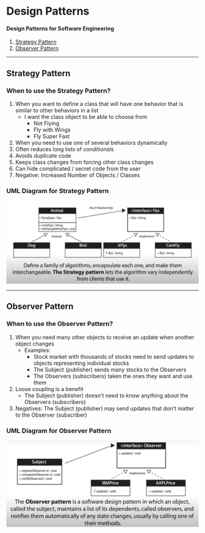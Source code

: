 # Design Patterns

#### Design Patterns for Software Engineering

1. [Strategy Pattern](#strategy-pattern)
2. [Observer Pattern](#observer-pattern) 

---
## Strategy Pattern[](#strategy-pattern)

### When to use the Strategy Pattern?

1. When you want to define a class that will have one behavior that is similar to other behaviors in a list
   * I want the class object to be able to choose from
     - Not Flying
     - Fly with Wings
     - Fly Super Fast
2. When you need to use one of several behaviors dynamically
3. Often reduces long lists of conditionals
4. Avoids duplicate code
5. Keeps class changes from forcing other class changes
6. Can hide complicated / secret code from the user
7. Negative: Increased Number of Objects / Classes

### UML Diagram for Strategy Pattern
  ![Strategy Pattern](img/StrategyPatternUML.png)

---

## Observer Pattern

### When to use the Observer Pattern? 

1. When you need many other objects to receive an update when another object changes
   * Examples:
     - Stock market with thousands of stocks need to send updates to objects representing individual stocks
     - The Subject (publisher) sends many stocks to the Observers
     - The Observers (subscribers) taken the ones they want and use them
2. Loose coupling is a benefit
    * The Subject (publisher) doesn't need to know anything about the Observers (subscribers)
3. Negatives: The Subject (publisher) may send updates that don't matter to the Observer (subscriber)


### UML Diagram for Observer Pattern
  ![Strategy Pattern](img/ObserverPatternUML.png)


